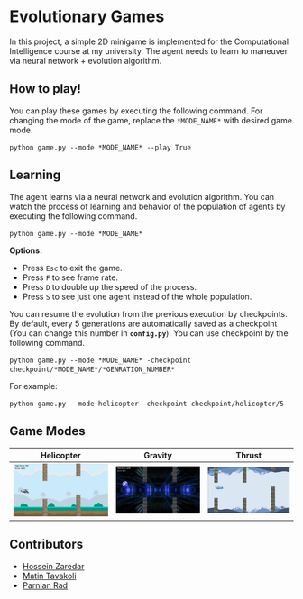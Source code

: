 # Evolutionary Games

In this project, a simple 2D minigame is implemented for the Computational Intelligence course at my university.
The agent needs to learn to maneuver via neural network + evolution algorithm.<br>


## How to play!
You can play these games by executing the following command. For changing the mode of the game, replace the `*MODE_NAME*` with desired game mode.<br>
```
python game.py --mode *MODE_NAME* --play True
```


## Learning
The agent learns via a neural network and evolution algorithm. You can watch the process of learning and behavior of the population of agents by executing the following command.
```
python game.py --mode *MODE_NAME*
```
**Options:**
- Press `Esc` to exit the game.
- Press `F` to see frame rate.
- Press `D` to double up the speed of the process.
- Press `S` to see just one agent instead of the whole population.

You can resume the evolution from the previous execution by checkpoints. By default, every 5 generations are automatically saved as a checkpoint (You can change this number in **`config.py`**). You can use checkpoint by the following command.

```
python game.py --mode *MODE_NAME* -checkpoint checkpoint/*MODE_NAME*/*GENRATION_NUMBER*
```
For example:

```
python game.py --mode helicopter -checkpoint checkpoint/helicopter/5
```


## Game Modes
Helicopter             |  Gravity          |  Thrust
:-------------------------:|:-------------------------:|:-------------------------:
![Helicopter](/screenshots/helicopter.png?raw=true)  |  ![Gravity](/screenshots/gravity.png?raw=true) | ![Thrust](/screenshots/thrust.png?raw=true)

## Contributors
- [Hossein Zaredar](https://github.com/HosseinZaredar)
- [Matin Tavakoli](https://github.com/MatinTavakoli/)
- [Parnian Rad](https://github.com/Parnian-Rad)

